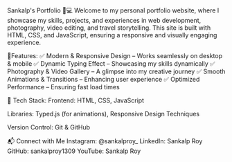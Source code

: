 Sankalp's Portfolio 🎨💻 
Welcome to my personal portfolio website, where I showcase my skills, projects, and experiences in web development, photography, video editing, and travel storytelling. This site is built with HTML, CSS, and JavaScript, ensuring a responsive and visually engaging experience.

🌟Features: 
✅ Modern & Responsive Design – Works seamlessly on desktop & mobile 
✅ Dynamic Typing Effect – Showcasing my skills dynamically 
✅ Photography & Video Gallery – A glimpse into my creative journey 
✅ Smooth Animations & Transitions – Enhancing user experience 
✅ Optimized Performance – Ensuring fast load times

🔧 Tech Stack: Frontend: HTML, CSS, JavaScript

Libraries: 
Typed.js (for animations), 
Responsive Design Techniques

Version Control:
Git & GitHub

📬 Connect with Me 
Instagram: @sankalproy_ 
LinkedIn: Sankalp Roy 
GitHub: sankalproy1309
YouTube: Sankalp Roy